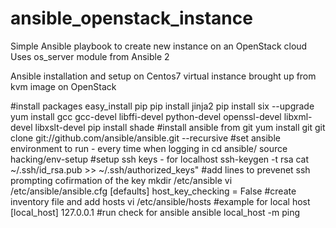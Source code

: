 # ansible_openstack_instance
Simple Ansible playbook to create new instance on an OpenStack cloud
Uses os_server module from Ansible 2

Ansible installation and setup on Centos7 virtual instance brought up from kvm image on OpenStack

#install packages
easy_install pip
pip install jinja2
pip install six --upgrade
yum install gcc gcc-devel libffi-devel python-devel openssl-devel libxml-devel libxslt-devel
pip install shade
#install ansible from git
yum install git
git clone git://github.com/ansible/ansible.git --recursive
#set ansible environment to run - every time when logging in
cd ansible/
source hacking/env-setup
#setup ssh keys - for localhost
ssh-keygen -t rsa
cat ~/.ssh/id_rsa.pub  >>  ~/.ssh/authorized_keys"
#add lines to prevenet ssh prompting cofirmation of the key
mkdir /etc/ansible
vi /etc/ansible/ansible.cfg
[defaults]
host_key_checking = False
#create inventory file and add hosts
vi /etc/ansible/hosts
#example for local host
[local_host]
127.0.0.1
#run check for ansible
ansible local_host -m ping
